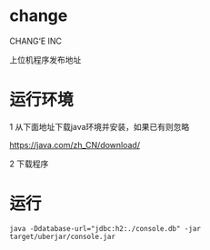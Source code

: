 # change
CHANG‘E INC

上位机程序发布地址


# 运行环境 #

1 从下面地址下载java环境并安装，如果已有则忽略

https://java.com/zh_CN/download/

2 下载程序


# 运行 #

```
java -Ddatabase-url="jdbc:h2:./console.db" -jar target/uberjar/console.jar

```


